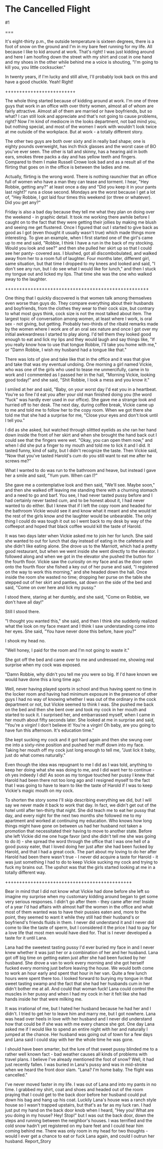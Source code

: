 The Cancelled Flight
====================
#1 

===

It's eight-thirty p.m., the outside temperature is sixteen degrees, there is a foot of snow on the ground and I'm in my bare feet running for my life. All because I like to kid around at work. That's right! I was just kidding around and here I am hoofing down the street with my shirt and coat in one hand and my shoes in the other while behind me a voice is shouting, "I'm going to kill you, you little cocksucker." 

In twenty years, if I'm lucky and still alive, I'll probably look back on this and have a good chuckle. Yeah! Right! 

+++++++++++++++++++++++++ 

The whole thing started because of kidding around at work. I'm one of three guys that work in an office with over thirty women, almost all of whom are fairly attractive. Almost all of them are married or have boyfriends, but so what? I can still look and appreciate and that's not going to cause problems, right? Now I'm kind of mediocre in the looks department, not bad mind you, but nothing special, and most of the women I work with wouldn't look twice at me outside of the workplace. But at work - a totally different story. 

The other two guys are both over sixty and in really bad shape; one is eighty pounds overweight, has inch thick glasses and the worst case of BO you've ever seen. The other is tall and skinny, has a hearing aid in both ears, smokes three packs a day and has yellow teeth and fingers. Compared to them I make Russell Crowe look bad and as a result all of the flirting that goes on in the office is between the ladies and me. 

Actually, flirting is the wrong word. There is nothing raunchier that an office full of women who have a man they can tease and torment. I hear, "Hey Robbie, getting any?" at least once a day and "Did you keep it in your pants last night?' runs a close second. Mondays are the worst because I get a lot of, "Hey Robbie, I got laid four times this weekend (or three or whatever). Did you get any?" 

Friday is also a bad day because they tell me what they plan on doing over the weekend - in graphic detail. It took me working there awhile before I caught on to the fact that they were getting their jollies by making me blush and seeing me get flustered. Once I figured that out I started to give back as good as I got (even thought it usually wasn't true) which made things more interesting. To give an example, when I first started one of the girl's came up to me and said, "Robbie, I think I have a run in the back of my stocking. Would you look and see?" and then she pulled her skirt up so that I could see her panty- covered ass. I blushed, got all discombobulated, and walked away from her to a room full of laughter. Four months later, different girl, same situation, but that time I dropped to my knees and looked and said, "I don't see any run, but I do see what I would like for lunch," and then I stuck my tongue out and licked my lips. That time she was the one who walked away to the laughter. 

+++++++++++++++++++++++++++++++++++++++++++++++++++ 

One thing that I quickly discovered is that women talk among themselves even worse than guys do. They compare everything about their husbands and boyfriends, from the clothes they wear to their cock size, but contrary to what most guys think, cock size is not the most talked about item. The largest topic of conversation among women, at least where I work, is oral sex - not giving, but getting. Probably two-thirds of the ribald remarks made by the women where I work are of an oral sex nature and once I got over my initial awkwardness I started to play along. I'd tell them they looked good enough to eat and lick my lips and they would laugh and say things like, "If you really know how to use that tongue Robbie, I'll take you home with me," or "Damn Robbie, I wish my husband had a tongue like that." 

There was lots of give and take like that in the office and it was that give and take that was my eventual undoing. One morning a girl named Vickie, who was one of the girls who used to tease me unmercifully, came in to work and I commented as I passed her in the hall, "Morning Vickie, looking good today!" and she said, "Shit Robbie, I look a mess and you know it." 

I smiled at her and said, "Baby, on your worst day I'd eat you in a heartbeat. You're so fine I'd eat you after your old man finished doing you (the word "fuck" was hardly ever used in our office). She gave me a strange look and hurried off to her desk. The next day, during coffee break, Vickie came up to me and told me to follow her to the copy room. When we got there she told me that she had a surprise for me, "Close your eyes and don't look until I tell you." 

I did as she asked, but watched through slittted eyelids as she ran her hand down inside the front of her skirt and when she brought the hand back out I could see that the fingers were wet. "Okay, you can open them now," and when I did she put a finger to my mouth and told me to lick it and I did. It tasted funny, kind of salty, but I didn't recognize the taste. Then Vickie said, "Now that you've tasted Harold's cum do you still want to eat me after he screws me?" 

What I wanted to do was run to the bathroom and heave, but instead I gave her a smile and said, "Yum yum. When can I?" 

She gave me a contemplative look and then said, "We'll see. Maybe soon," and then she walked off leaving me standing there with a churning stomach and a need to go and barf. You see, I had never tasted pussy before and I had certainly never tasted cum, and to be honest about it, I had never wanted to do either. But I knew that if I left the copy room and headed for the bathroom Vickie would see it and know what it meant and she would let the rest of the girls know and the laughter would be unbearable. The only thing I could do was tough it out so I went back to my desk by way of the coffeepot and hoped that black coffee would kill the taste of Harold. 

It was two days later when Vickie asked me to join her for lunch. She said she wanted to out for lunch that day instead of eating in the cafeteria and she didn't like eating alone. She drove us to the Marriott, which had a pretty good restaurant, but when we went inside she went directly to the elevator. I followed along and when we got in the elevator she pushed the button for the fourth floor. Vickie saw the curiosity on my face and as the door open onto the fourth floor she fished a key out of her purse and said, "I registered on the way to work this morning," and she headed down the hall. Once inside the room she wasted no time; dropping her purse on the table she stepped out of her skirt and panties, sat down on the side of the bed and said, "Come on over here and lick my pussy." 

I stood there, staring at her dumbly, and she said, "Come on Robbie, we don't have all day!" 

Still I stood there. 

"I thought you wanted this," she said, and then I think she suddenly realized what the look on my face meant and I think I saw understanding come into her eyes. She said, "You have never done this before, have you?" 

I shook my head no. 

"Well honey, I paid for the room and I'm not going to waste it." 

She got off the bed and came over to me and undressed me, showing real surprise when my cock was exposed. 

"Damn Robbie, why didn't you tell me you were so big. If I'd have known we would have done this a long time ago." 

Well, never having played sports in school and thus having spent no time in the locker room and having had minimum exposure in the presence of other guys I had no way of knowing whether I was out of the ordinary in the cock department or not, but Vickie seemed to think I was. She pushed me back on the bed and then she bent over and took my cock in her mouth and started to suck it. I surprised her, and embarrassed myself, when I came in her mouth about fifty seconds later. She looked at me in surprise and said, "You're a virgin! I don't believe it! You're a virgin! Oh baby, are you going to have fun this afternoon. It's education time." 

She kept sucking my cock and it got hard again and then she swung over me into a sixty-nine position and pushed her muff down into my face. Taking her mouth off my cock just long enough to tell me, "Just lick it baby, just do what comes naturally." 

Even though the idea was repugnant to me I did as I was told, anything to keep her doing what she was doing to me, and I did want her to continue - oh yes indeedy I did! As soon as my tongue touched her pussy I knew that Harold had been there not too long ago and I resigned myself to the fact that I was going to have to learn to like the taste of Harold if I was to keep Vickie's magic mouth on my cock. 

To shorten the story some I'll skip describing everything we did, but I will say we never made it back to work that day. In fact, we didn't get out of the hotel until after ten-thirty that night. She did teach me to eat her pussy that day, and every night for the next two months she followed me to my apartment and worked at continuing my education. Who knows how long things might have gone on between us had her husband not taken a promotion that necessitated their having to move to another state. Before she left Vickie did me one huge favor (and she didn't tell me she was going to do it) - she spread the word through the office that I was one hell of a good pussy eater, that I loved doing her just after she had been fucked by Harold, and that I had a great cock. The part about my loving to do her after Harold had been there wasn't true - I never did acquire a taste for Harold - it was just something I had to do to keep Vickie sucking my cock and trying to fuck my brains out. The upshot was that the girls started looking at me in a totally different way. 

+++++++++++++++++++++++++++++++++++++++++++++ 

Bear in mind that I did not know what Vickie had done before she left so imagine my surprise when my customary kidding around began to get some very serious responses. I didn't go after them - they came after me! Inside of a year I'd had affairs with almost half the women in the office and what most of them wanted was to have their pussies eaten and, more to the point, they seemed to want it while they still had their husband's or boyfriend's friends fluids in them. I never did understand it and I never did come to like the taste of sperm, but I considered it the price I had to pay for a love life that most men would have died for. That is I never developed a taste for it until Lana. 

Lana had the sweetest tasting pussy I'd ever buried my face in and I never knew whether it was just her or a combination of her and her husband. Lana got off big time on getting eaten just after she had been fucked by her husband. She drove a van to work every morning and she got herself fucked every morning just before leaving the house. We would both come to work an hour early and spent that hour in her van. Quite a few lunch hours were spent there too. I looked forward to burying my tongue in that sweet tasting swamp and the fact that she had her husbands cum in her didn't bother me at all. And could that woman fuck! Lana could control the muscles in her pussy and when I had my cock in her it felt like she had hands inside her that were milking me. 

It was irrational of me, but I hated her husband because he had her and I didn't. I tried to get her to leave him and marry me, but I got nowhere. Lana was head over heels in love with her husband and I never did understand how that could be if she was with me every chance she got. One day Lana asked me if I would like to spend an entire night with her and naturally I jumped at the chance. Her husband was going out of town for a few days and Lana said I could stay with her the whole time he was gone. 

I should have been smarter, but the lure of that sweet pussy blinded me to a rather well known fact - bad weather causes all kinds of problems with travel plans. I believe I've already mentioned the foot of snow? Well, it had just recently fallen. I was buried in Lana's pussy and was in mid-stroke when we heard the front door slam. "Lana? I'm home baby. The flight was cancelled." 

I've never moved faster in my life. I was out of Lana and into my pants in no time. I grabbed my shirt, coat and shoes and headed out of the room praying that I could get to the back door before her husband could put down his bag and hang up his coat. Luckily Lana's house was a ranch style house so I wasn't trapped upstairs, but that's as far as my luck ran. I had just put my hand on the back door knob when I heard, "Hey you! What are you doing in my house? Hey! Stop!" but I was out the back door, down the steps and running between the neighbor's houses. I was terrified and the cold snow hadn't yet registered on my bare feet and I could hear him coming behind me. There was only room in my head for two thoughts - would I ever get a chance to eat or fuck Lana again, and could I outrun her husband. Report_Story 
